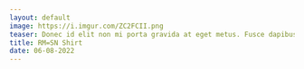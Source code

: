 ```yaml
---
layout: default
image: https://i.imgur.com/ZC2FCII.png
teaser: Donec id elit non mi porta gravida at eget metus. Fusce dapibus, tellus ac cursus commodo, tortor mauris condimentum nibh, ut fermentum massa justo sit amet risus. Etiam porta sem malesuada magna mollis euismod. Donec sed odio dui.
title: RM=SN Shirt
date: 06-08-2022
---
```

